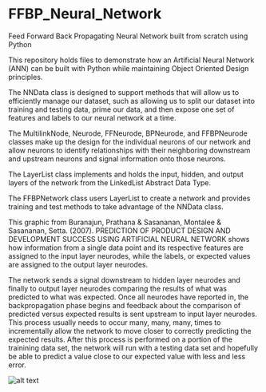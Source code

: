 # FFBP_Neural_Network
Feed Forward Back Propagating Neural Network built from scratch using Python

This repository holds files to demonstrate how an Artificial Neural Network (ANN) can be built with Python while maintaining Object Oriented Design principles.

The NNData class is designed to support methods that will allow us to efficiently manage our dataset, such as allowing us to split our dataset into training and testing data, prime our data, and then expose one set of features and labels to our neural network at a time. 

The MultilinkNode, Neurode, FFNeurode, BPNeurode, and FFBPNeurode classes make up the design for the individual neurons of our network and allow neurons to identify relationships with their neighboring downstream and upstream neurons and signal information onto those neurons. 

The LayerList class implements and holds the input, hidden, and output layers of the network from the LinkedList Abstract Data Type.

The FFBPNetwork class users LayerList to create a network and provides training and test methods to take advantage of the NNData class.

This graphic from Buranajun, Prathana & Sasananan, Montalee & Sasananan, Setta. (2007). PREDICTION OF PRODUCT DESIGN AND DEVELOPMENT SUCCESS USING ARTIFICIAL NEURAL NETWORK shows how information from a single data point and its respective features are assigned to the input layer neurodes, while the labels, or expected values are assigned to the output layer neurodes.

The network sends a signal downstream to hidden layer neurodes and finally to output layer neurodes comparing the results of what was predicted to what was expected. Once all neurodes have reported in, the backpropagation phase begins and feedback about the comparison of predicted versus expected results is sent upstream to input layer neurodes. This process usually needs to occur many, many, many, times to incrementally allow the network to move closer to correctly predicting the expected results.  After this process is performed on a portion of the trainining data set, the network will run with a testing data set and hopefully be able to predict a value close to our expected value with less and less error. 



![alt text](https://www.researchgate.net/profile/Montalee_Sasananan/publication/281271367/figure/fig2/AS:284441772609536@1444827611106/Feed-Forward-Neural-Network-with-Back-Propagation.png)







